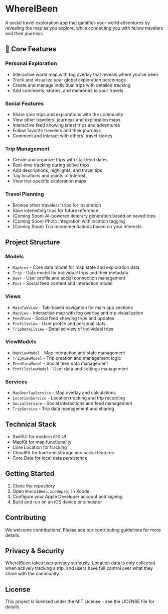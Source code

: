 # WhereIBeen

A social travel exploration app that gamifies your world adventures by revealing the map as you explore, while connecting you with fellow travelers and their journeys.

## 🌟 Core Features

### Personal Exploration

- Interactive world map with fog overlay that reveals where you've been
- Track and visualize your global exploration percentage
- Create and manage individual trips with detailed tracking
- Add comments, stories, and memories to your travels

### Social Features

- Share your trips and explorations with the community
- View other travelers' journeys and exploration maps
- Interactive feed showing latest trips and adventures
- Follow favorite travelers and their journeys
- Comment and interact with others' travel stories

### Trip Management

- Create and organize trips with start/end dates
- Real-time tracking during active trips
- Add descriptions, highlights, and travel tips
- Tag locations and points of interest
- View trip-specific exploration maps

### Travel Planning

- Browse other travelers' trips for inspiration
- Save interesting trips for future reference
- (Coming Soon) AI-powered itinerary generation based on saved trips
- (Coming Soon) Photo integration with location tagging
- (Coming Soon) Trip recommendations based on your interests

## Project Structure

### Models

- `MapArea` - Core data model for map state and exploration data
- `Trip` - Data model for individual trips and their metadata
- `User` - User profile and social connection management
- `Post` - Social feed content and interaction model

### Views

- `MainTabView` - Tab-based navigation for main app sections
- `MapView` - Interactive map with fog overlay and trip visualization
- `FeedView` - Social feed showing trips and updates
- `ProfileView` - User profile and personal stats
- `TripDetailView` - Detailed view of individual trips

### ViewModels

- `MapViewModel` - Map interaction and state management
- `TripViewModel` - Trip creation and management logic
- `FeedViewModel` - Social feed data management
- `ProfileViewModel` - User data and settings management

### Services

- `MapOverlayService` - Map overlay and calculations
- `LocationService` - Location tracking and trip recording
- `SocialService` - Social interactions and feed management
- `TripService` - Trip data management and sharing

## Technical Stack

- SwiftUI for modern iOS UI
- MapKit for map functionality
- Core Location for tracking
- CloudKit for backend storage and social features
- Core Data for local data persistence

## Getting Started

1. Clone the repository
2. Open `WhereIBeen.xcodeproj` in Xcode
3. Configure your Apple Developer account and signing
4. Build and run on an iOS device or simulator

## Contributing

We welcome contributions! Please see our contributing guidelines for more details.

## Privacy & Security

WhereIBeen takes user privacy seriously. Location data is only collected when actively tracking a trip, and users have full control over what they share with the community.

## License

This project is licensed under the MIT License - see the LICENSE file for details.
